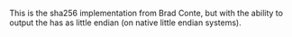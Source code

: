 This is the sha256 implementation from Brad Conte, but with the ability to output the has as little endian (on native little endian systems).
